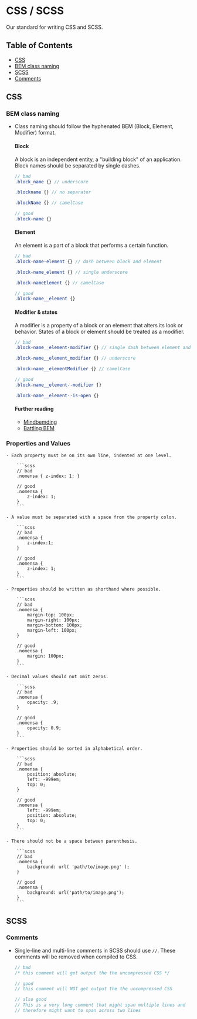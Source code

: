 # CSS / SCSS

Our standard for writing CSS and SCSS.


## Table of Contents

- [CSS](#css)
 - [BEM class naming](#bem-class-naming)
- [SCSS](#scss)
 - [Comments](#comments)


## CSS

### BEM class naming

- Class naming should follow the hyphenated BEM (Block, Element, Modifier) format.

    #### Block

    A block is an independent entity, a "building block" of an application. Block names should be separated by single dashes.

    ```scss
    // bad
    .block_name {} // underscore

    .blockname {} // no separater

    .blockName {} // camelCase

    // good
    .block-name {}
    ```

    #### Element

    An element is a part of a block that performs a certain function.

    ```scss
    // bad
    .block-name-element {} // dash between block and element

    .block-name_element {} // single underscore

    .block-nameElement {} // camelCase

    // good
    .block-name__element {}
    ```

    #### Modifier & states

    A modifier is a property of a block or an element that alters its look or behavior. States of a block or element should be treated as a modifier.

    ```scss
    // bad
    .block-name__element-modifier {} // single dash between element and modifier

    .block-name__element_modifier {} // underscore

    .block-name__elementModifier {} // camelCase

    // good
    .block-name__element--modifier {}

    .block-name__element--is-open {}
    ```

    #### Further reading

    - [Mindbemding](http://csswizardry.com/2013/01/mindbemding-getting-your-head-round-bem-syntax/)
    - [Battling BEM](https://medium.com/fed-or-dead/battling-bem-5-common-problems-and-how-to-avoid-them-5bbd23dee319#.o3bm1o3ni)

### Properties and Values

    - Each property must be on its own line, indented at one level.

        ```scss
        // bad
        .nomensa { z-index: 1; }

        // good
        .nomensa {
            z-index: 1;
        }
        ```

    - A value must be separated with a space from the property colon.

        ```scss
        // bad
        .nomensa {
            z-index:1;
        }

        // good
        .nomensa {
            z-index: 1;
        }
        ```

    - Properties should be written as shorthand where possible.

        ```scss
        // bad
        .nomensa {
            margin-top: 100px;
            margin-right: 100px;
            margin-bottom: 100px;
            margin-left: 100px;
        }

        // good
        .nomensa {
            margin: 100px;
        }
        ```

    - Decimal values should not omit zeros.

        ```scss
        // bad
        .nomensa {
            opacity: .9;
        }

        // good
        .nomensa {
            opacity: 0.9;
        }
        ```

    - Properties should be sorted in alphabetical order.

        ```scss
        // bad
        .nomensa {
            position: absolute;
            left: -999em;
            top: 0;
        }

        // good
        .nomensa {
            left: -999em;
            position: absolute;
            top: 0;
        }
        ```

    - There should not be a space between parenthesis.

        ```scss
        // bad
        .nomensa {
            background: url( 'path/to/image.png' );
        }

        // good
        .nomensa {
            background: url('path/to/image.png');
        }
        ```


## SCSS

### Comments

- Single-line and multi-line comments in SCSS should use `//`. These comments will be removed when compiled to CSS.

    ```scss
    // bad
    /* this comment will get output the the uncompressed CSS */

    // good
    // this comment will NOT get output the the uncompressed CSS

    // also good
    // This is a very long comment that might span multiple lines and
    // therefore might want to span across two lines
    ```
